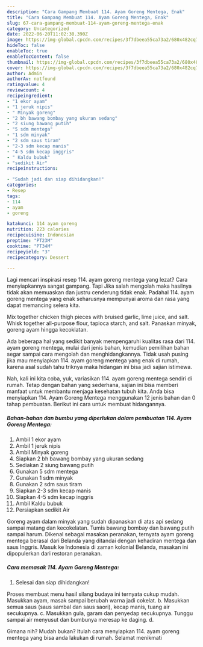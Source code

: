 ```yaml
---
description: "Cara Gampang Membuat 114. Ayam Goreng Mentega, Enak"
title: "Cara Gampang Membuat 114. Ayam Goreng Mentega, Enak"
slug: 67-cara-gampang-membuat-114-ayam-goreng-mentega-enak
category: Uncategorized
date: 2022-06-20T11:02:30.390Z
image: https://img-global.cpcdn.com/recipes/3f7dbeea55ca73a2/680x482cq70/114-ayam-goreng-mentega-foto-resep-utama.jpg
hideToc: false
enableToc: true
enableTocContent: false
thumbnail: https://img-global.cpcdn.com/recipes/3f7dbeea55ca73a2/680x482cq70/114-ayam-goreng-mentega-foto-resep-utama.jpg
cover: https://img-global.cpcdn.com/recipes/3f7dbeea55ca73a2/680x482cq70/114-ayam-goreng-mentega-foto-resep-utama.jpg
author: Admin
authorAv: notfound
ratingvalue: 4
reviewcount: 4
recipeingredient:
- "1 ekor ayam"
- "1 jeruk nipis"
- " Minyak goreng"
- "2 bh bawang bombay yang ukuran sedang"
- "2 siung bawang putih"
- "5 sdm mentega"
- "1 sdm minyak"
- "2 sdm saus tiram"
- "2-3 sdm kecap manis"
- "4-5 sdm kecap inggris"
- " Kaldu bubuk"
- "sedikit Air"
recipeinstructions:

- "Sudah jadi dan siap dihidangkan!"
categories:
- Resep
tags:
- 114
- ayam
- goreng

katakunci: 114 ayam goreng 
nutrition: 223 calories
recipecuisine: Indonesian
preptime: "PT23M"
cooktime: "PT34M"
recipeyield: "3"
recipecategory: Dessert

---
```



Lagi mencari inspirasi resep 114. ayam goreng mentega yang lezat? Cara menyiapkannya sangat gampang. Tapi Jika salah mengolah maka hasilnya tidak akan memuaskan dan justru cenderung tidak enak. Padahal 114. ayam goreng mentega yang enak seharusnya mempunyai aroma dan rasa yang dapat memancing selera kita.


Mix together chicken thigh pieces with bruised garlic, lime juice, and salt. Whisk together all-purpose flour, tapioca starch, and salt. Panaskan minyak, goreng ayam hingga kecoklatan.

Ada beberapa hal yang sedikit banyak mempengaruhi kualitas rasa dari 114. ayam goreng mentega, mulai dari jenis bahan, kemudian pemilihan bahan segar sampai cara mengolah dan menghidangkannya. Tidak usah pusing jika mau menyiapkan 114. ayam goreng mentega yang enak di rumah, karena asal sudah tahu triknya maka hidangan ini bisa jadi sajian istimewa.


Nah, kali ini kita coba, yuk, variasikan 114. ayam goreng mentega sendiri di rumah. Tetap dengan bahan yang sederhana, sajian ini bisa memberi manfaat untuk membantu menjaga kesehatan tubuh kita. Anda bisa menyiapkan 114. Ayam Goreng Mentega menggunakan 12 jenis bahan dan 0 tahap pembuatan. Berikut ini cara untuk membuat hidangannya.

<!--inarticleads1-->

##### Bahan-bahan dan bumbu yang diperlukan dalam pembuatan 114. Ayam Goreng Mentega:

1. Ambil 1 ekor ayam
1. Ambil 1 jeruk nipis
1. Ambil  Minyak goreng
1. Siapkan 2 bh bawang bombay yang ukuran sedang
1. Sediakan 2 siung bawang putih
1. Gunakan 5 sdm mentega
1. Gunakan 1 sdm minyak
1. Gunakan 2 sdm saus tiram
1. Siapkan 2-3 sdm kecap manis
1. Siapkan 4-5 sdm kecap inggris
1. Ambil  Kaldu bubuk
1. Persiapkan sedikit Air


Goreng ayam dalam minyak yang sudah dipanaskan di atas api sedang sampai matang dan kecokelatan. Tumis bawang bombay dan bawang putih sampai harum. Dikenal sebagai masakan peranakan, ternyata ayam goreng mentega berasal dari Belanda yang ditandai dengan kehadiran mentega dan saus Inggris. Masuk ke Indonesia di zaman kolonial Belanda, masakan ini dipopulerkan dari restoran peranakan. 

<!--inarticleads2-->

##### Cara memasak 114. Ayam Goreng Mentega:


1. Selesai dan siap dihidangkan!

Proses membuat menu hasil silang budaya ini ternyata cukup mudah. Masukkan ayam, masak sampai berubah warna jadi cokelat. b. Masukkan semua saus (saus sambal dan saus saori), kecap manis, tuang air secukupnya. c. Masukkan gula, garam dan penyedap secukupnya. Tunggu sampai air menyusut dan bumbunya meresap ke daging. d. 

Gimana nih? Mudah bukan? Itulah cara menyiapkan 114. ayam goreng mentega yang bisa anda lakukan di rumah. Selamat menikmati
